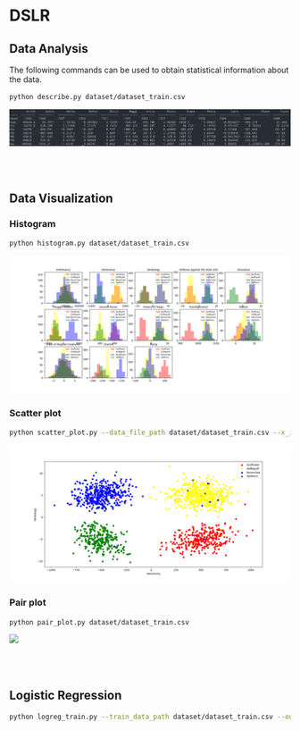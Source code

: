 # DSLR


## Data Analysis
The following commands can be used to obtain statistical information about the data.

```bash
python describe.py dataset/dataset_train.csv
```

<img src='images/describe.png' width='700'>

<br></br>

## Data Visualization
### Histogram

```bash
python histogram.py dataset/dataset_train.csv
```

<img src='images/histogram.png' width='700'>

### Scatter plot

```bash
python scatter_plot.py --data_file_path dataset/dataset_train.csv --x_item Astronomy --y_item Herbology
```

<img src='images/scatter_plot.png' width='700'>

### Pair plot

```bash
python pair_plot.py dataset/dataset_train.csv
```

<img src='images/pair_plot.png' width='700'>

<br></br>

## Logistic Regression

```bash
python logreg_train.py --train_data_path dataset/dataset_train.csv --output_param_path param/param.yaml
```
